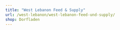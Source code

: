 ```yaml
---
title: "West Lebanon Feed & Supply"
url: /west-lebanon/west-lebanon-feed-und-supply/
shop: Dorfladen
---
```

